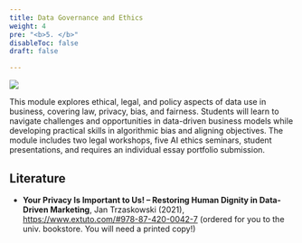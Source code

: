 ```yaml
---
title: Data Governance and Ethics
weight: 4
pre: "<b>5. </b>"
disableToc: false
draft: false

---
```


![](/ds22/images/cyber_corgi.png)

This module explores ethical, legal, and policy aspects of data use in business, covering law, privacy, bias, and fairness. Students will learn to navigate challenges and opportunities in data-driven business models while developing practical skills in algorithmic bias and aligning objectives. The module includes two legal workshops, five AI ethics seminars, student presentations, and requires an individual essay portfolio submission.

## Literature

* __Your Privacy Is Important to Us! – Restoring Human Dignity in Data-Driven Marketing__, Jan Trzaskowski (2021), https://www.extuto.com/#978-87-420-0042-7 (ordered for you to the univ. bookstore. You will need a printed copy!)

